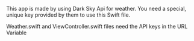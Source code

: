 This app is made by using Dark Sky Api for weather.
You need a special, unique key provided by them to use this Swift file.

Weather.swift and ViewController.swift files need the API keys in the URL Variable
